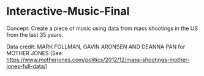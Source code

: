 # Interactive-Music-Final
Concept: Create a piece of music using data from mass shootings in the US from the last 35 years.

Data credit: MARK FOLLMAN, GAVIN ARONSEN AND DEANNA PAN for MOTHER JONES (See: https://www.motherjones.com/politics/2012/12/mass-shootings-mother-jones-full-data/)
